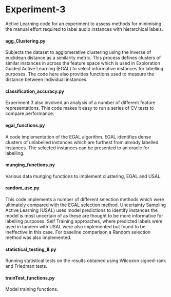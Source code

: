 # Experiment-3
Active Learning code for an experiment to assess methods for minimising the manual effort required to label audio instances with hierarchical labels.

#### agg_Clustering.py
Subjects the dataset to agglomerative clustering using the inverse of euclidean distance as a similarity metric. This process defines clusters of similar instances in across the feature space which is used in Exploration Guided Active Learning (EGAL) to select informative instances for labelling purposes. The code here also provides functions used to measure the distance between individual instances.

#### classification_accuracy.py
Experiment 3 also involved an analysis of a number of different feature representations. This code makes it easy to run a series of CV tests to compare performance.

#### egal_functions.py
A code implementation of the EGAL algorithm. EGAL identifies dense clusters of unlabelled instances which are furthest from already labelled instances. The selected instances can be presented to an oracle for labelling.

#### munging_functions.py
Various data munging functions to implement clustering, EGAL and USAL.

#### random_usc.py
This code implements a number of different selection methods which were ultimately compared with the EGAL selection method. Uncertainty Sampling Active Learning (USAL) uses model predictions to identify instances the model is most uncertain of as these are thought to be more informative for labelling purposes. Self Training approaches, where predicted labels were used in tandem with USAL were also implemented but found to be ineffective in this case. For baseline comparison a Random selection method was also implemented.

#### statistical_testing_II.py
Running statistical tests on the results obtained using Wilcoxon signed-rank and Friedman tests.

#### trainTest_functions.py
Model training functions.
